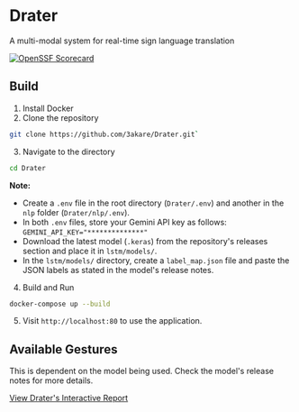 # Drater
A multi-modal system for real-time sign language translation

[![OpenSSF Scorecard](htt‌ps://api.securityscorecards.dev/projects/github.com/3akare/Drater/badge)](htt‌ps://securityscorecards.dev/viewer/?uri=github.com/3akare/Drater)

## Build
1. Install Docker
2. Clone the repository
```bash
git clone https://github.com/3akare/Drater.git`
```
3. Navigate to the directory
```bash
cd Drater
```

**Note:**
* Create a `.env` file in the root directory (`Drater/.env`) and another in the `nlp` folder (`Drater/nlp/.env`).
* In both `.env` files, store your Gemini API key as follows: `GEMINI_API_KEY="**************"`
* Download the latest model (`.keras`) from the repository's releases section and place it in `lstm/models/`.
* In the `lstm/models/` directory, create a `label_map.json` file and paste the JSON labels as stated in the model's release notes.

4. Build and Run 
```bash
docker-compose up --build
```
5. Visit `http://localhost:80` to use the application.

## Available Gestures
This is dependent on the model being used. Check the model's release notes for more details.

[View Drater's Interactive Report](https://3akare.github.io/Drater/)
